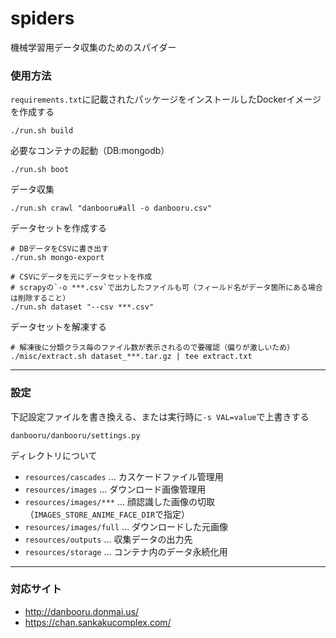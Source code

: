 # spiders

機械学習用データ収集のためのスパイダー


### 使用方法

`requirements.txt`に記載されたパッケージをインストールしたDockerイメージを作成する

```
./run.sh build
```

必要なコンテナの起動（DB:mongodb）

```
./run.sh boot
```

データ収集

```
./run.sh crawl "danbooru#all -o danbooru.csv"
```

データセットを作成する

```
# DBデータをCSVに書き出す
./run.sh mongo-export

# CSVにデータを元にデータセットを作成
# scrapyの`-o ***.csv`で出力したファイルも可（フィールド名がデータ箇所にある場合は削除すること）
./run.sh dataset "--csv ***.csv"
```

データセットを解凍する

```
# 解凍後に分類クラス毎のファイル数が表示されるので要確認（偏りが激しいため）
./misc/extract.sh dataset_***.tar.gz | tee extract.txt
```

----

### 設定

下記設定ファイルを書き換える、または実行時に`-s VAL=value`で上書きする

```
danbooru/danbooru/settings.py
```

ディレクトリについて

+ `resources/cascades` ... カスケードファイル管理用
+ `resources/images` ... ダウンロード画像管理用
+ `resources/images/***` ... 顔認識した画像の切取（`IMAGES_STORE_ANIME_FACE_DIR`で指定）
+ `resources/images/full` ... ダウンロードした元画像
+ `resources/outputs` ... 収集データの出力先
+ `resources/storage` ... コンテナ内のデータ永続化用

----

### 対応サイト

+ http://danbooru.donmai.us/
+ https://chan.sankakucomplex.com/
